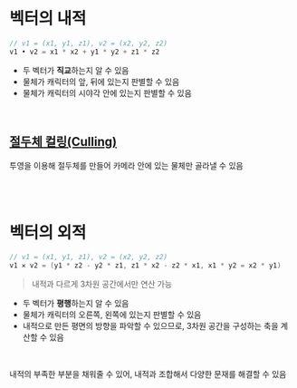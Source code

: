 # 벡터의 내적
```cpp
// v1 = (x1, y1, z1), v2 = (x2, y2, z2)
v1 • v2 = x1 * x2 + y1 * y2 + z1 * z2
```
+ 두 벡터가 **직교**하는지 알 수 있음
+ 물체가 캐릭터의 앞, 뒤에 있는지 판별할 수 있음
+ 물체가 캐릭터의 시야각 안에 있는지 판별할 수 있음
<br/>

## [절두체 컬링(Culling)](https://m.blog.naver.com/canny708/221547085908)
투영을 이용해 절두체를 만들어 카메라 안에 있는 물체만 골라낼 수 있음

<br/><br/>

# 벡터의 외적
```cpp
// v1 = (x1, y1, z1), v2 = (x2, y2, z2)
v1 ✕ v2 = (y1 * z2 - y2 * z1, z1 * x2 - z2 * x1, x1 * y2 = x2 * y1)
```
> 내적과 다르게 3차원 공간에서만 연산 가능

+ 두 벡터가 **평행**하는지 알 수 있음
+ 물체가 캐릭터의 오른쪽, 왼쪽에 있는지 판별할 수 있음
+ 내적으로 만든 평면의 방향을 파악할 수 있으므로, 3차원 공간을 구성하는 축을 계산할 수 있음

<br/>

내적의 부족한 부분을 채워줄 수 있어, 내적과 조합해서 다양한 문재를 해결할 수 있음
